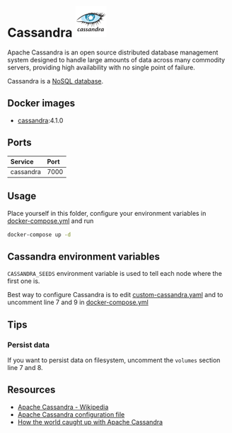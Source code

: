 # Cassandra <img src="../documentation/images/cassandra-logo.png" alt="cassandra logo" width="70"/>

Apache Cassandra is an open source distributed database management system designed to handle large amounts of data across many commodity servers, providing high availability with no single point of failure.

Cassandra is a [NoSQL database](../documentation/NOSQL.md).

## Docker images

- [cassandra](https://hub.docker.com/_/cassandra):4.1.0

## Ports

| Service       | Port |
| :------------ | :--- |
| cassandra     | 7000 |

## Usage

Place yourself in this folder, configure your environment variables in [docker-compose.yml](./docker-compose.yml) and run

```bash
docker-compose up -d
```

## Cassandra environment variables

`CASSANDRA_SEEDS` environment variable is used to tell each node where the first one is.

Best way to configure Cassandra is to edit [custom-cassandra.yaml](./custom-cassandra.yaml) and to uncomment line 7 and 9 in [docker-compose.yml](./docker-compose.yml)

## Tips

### Persist data

If you want to persist data on filesystem, uncomment the `volumes` section line 7 and 8.

## Resources

- [Apache Cassandra - Wikipedia](https://en.wikipedia.org/wiki/Apache_Cassandra)
- [Apache Cassandra configuration file](https://github.com/apache/cassandra/blob/trunk/conf/cassandra.yaml)
- [How the world caught up with Apache Cassandra](https://techcrunch.com/sponsor/datastax/how-the-world-caught-up-with-apache-cassandra/)